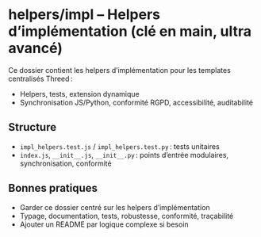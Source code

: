 # helpers/impl – Helpers d’implémentation (clé en main, ultra avancé)

Ce dossier contient les helpers d’implémentation pour les templates centralisés Threed :
- Helpers, tests, extension dynamique
- Synchronisation JS/Python, conformité RGPD, accessibilité, auditabilité

## Structure
- `impl_helpers.test.js` / `impl_helpers.test.py` : tests unitaires
- `index.js`, `__init__.js`, `__init__.py` : points d’entrée modulaires, synchronisation, conformité

## Bonnes pratiques
- Garder ce dossier centré sur les helpers d’implémentation
- Typage, documentation, tests, robustesse, conformité, traçabilité
- Ajouter un README par logique complexe si besoin
